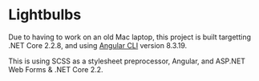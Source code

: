 # Lightbulbs

Due to having to work on an old Mac laptop, this project is built targetting .NET Core 2.2.8, and using [Angular CLI](https://github.com/angular/angular-cli) version 8.3.19.

This is using SCSS as a stylesheet preprocessor, Angular, and ASP.NET Web Forms & .NET Core 2.2.